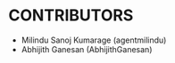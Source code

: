 CONTRIBUTORS
============

 - Milindu Sanoj Kumarage (agentmilindu)
 - Abhijith Ganesan (AbhijithGanesan)
